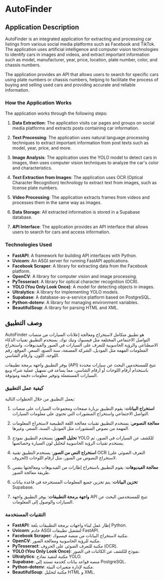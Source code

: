  # AutoFinder
## Application Description

AutoFinder is an integrated application for extracting and processing car listings from various social media platforms such as Facebook and TikTok. The application uses artificial intelligence and computer vision technologies to identify cars in images and videos, and extract important information such as model, manufacturer, year, price, location, plate number, color, and chassis numbers.

The application provides an API that allows users to search for specific cars using plate numbers or chassis numbers, helping to facilitate the process of buying and selling used cars and providing accurate and reliable information.

### How the Application Works

The application works through the following steps:

1. **Data Extraction**: The application visits car pages and groups on social media platforms and extracts posts containing car information.

2. **Text Processing**: The application uses natural language processing techniques to extract important information from post texts such as model, year, price, and more.

3. **Image Analysis**: The application uses the YOLO model to detect cars in images, then uses computer vision techniques to analyze the car's color and characteristics.

4. **Text Extraction from Images**: The application uses OCR (Optical Character Recognition) technology to extract text from images, such as license plate numbers.

5. **Video Processing**: The application extracts frames from videos and processes them in the same way as images.

6. **Data Storage**: All extracted information is stored in a Supabase database.

7. **API Interface**: The application provides an API interface that allows users to search for cars and access information.

### Technologies Used

- **FastAPI**: A framework for building API interfaces with Python.
- **Uvicorn**: An ASGI server for running FastAPI applications.
- **Facebook Scraper**: A library for extracting data from the Facebook platform.
- **OpenCV**: A library for computer vision and image processing.
- **PyTesseract**: A library for optical character recognition (OCR).
- **YOLO (You Only Look Once)**: A model for detecting objects in images.
- **Ultralytics**: A library for implementing YOLO models.
- **Supabase**: A database-as-a-service platform based on PostgreSQL.
- **Python-dotenv**: A library for managing environment variables.
- **BeautifulSoup**: A library for parsing HTML and XML.

## وصف التطبيق

AutoFinder هو تطبيق متكامل لاستخراج ومعالجة إعلانات السيارات من منصات التواصل الاجتماعي المختلفة مثل فيسبوك وتيك توك. يستخدم التطبيق تقنيات الذكاء الاصطناعي والرؤية الحاسوبية للتعرف على السيارات في الصور والفيديوهات، واستخراج المعلومات المهمة مثل الموديل، الشركة المصنعة، سنة الصنع، السعر، الموقع، رقم اللوحة، اللون، وأرقام الشاسي.

يوفر التطبيق واجهة برمجة تطبيقات (API) تتيح للمستخدمين البحث عن سيارات محددة باستخدام أرقام اللوحات أو أرقام الشاسي، مما يساعد في تسهيل عملية شراء وبيع السيارات المستعملة وتوفير معلومات دقيقة وموثوقة.

### كيفية عمل التطبيق

يعمل التطبيق من خلال الخطوات التالية:

1. **استخراج البيانات**: يقوم التطبيق بزيارة صفحات ومجموعات السيارات على منصات التواصل الاجتماعي واستخراج المنشورات التي تحتوي على معلومات السيارات.

2. **معالجة النصوص**: يستخدم التطبيق تقنيات معالجة اللغة الطبيعية لاستخراج المعلومات المهمة من نصوص المنشورات مثل الموديل، السنة، السعر، وغيرها.

3. **تحليل الصور**: يستخدم التطبيق نموذج YOLO للكشف عن السيارات في الصور، ثم يستخدم تقنيات الرؤية الحاسوبية لتحليل لون السيارة وخصائصها.

4. **استخراج النص من الصور**: يستخدم التطبيق تقنية OCR (التعرف الضوئي على الحروف) لاستخراج النصوص من الصور، مثل أرقام اللوحات.

5. **معالجة الفيديوهات**: يقوم التطبيق باستخراج إطارات من الفيديوهات ومعالجتها بنفس طريقة معالجة الصور.

6. **تخزين البيانات**: يتم تخزين جميع المعلومات المستخرجة في قاعدة بيانات Supabase.

7. **واجهة برمجة التطبيقات**: يوفر التطبيق واجهة API تتيح للمستخدمين البحث عن السيارات والوصول إلى المعلومات.

### التقنيات المستخدمة

- **FastAPI**: إطار عمل لبناء واجهات برمجة التطبيقات بلغة Python.
- **Uvicorn**: خادم ASGI لتشغيل تطبيقات FastAPI.
- **Facebook Scraper**: مكتبة لاستخراج البيانات من منصة فيسبوك.
- **OpenCV**: مكتبة للرؤية الحاسوبية ومعالجة الصور.
- **PyTesseract**: مكتبة للتعرف الضوئي على الحروف (OCR).
- **YOLO (You Only Look Once)**: نموذج للكشف عن الكائنات في الصور.
- **Ultralytics**: مكتبة لتنفيذ نماذج YOLO.
- **Supabase**: منصة قواعد بيانات كخدمة تستند إلى PostgreSQL.
- **Python-dotenv**: مكتبة لإدارة متغيرات البيئة.
- **BeautifulSoup**: مكتبة لتحليل HTML و XML.

